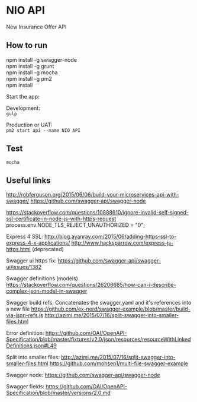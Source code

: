 # NIO API

New Insurance Offer API

## How to run
npm install -g swagger-node  
npm install -g grunt  
npm install -g mocha  
npm install -g pm2  
npm install  

Start the app:  

Development:  
`gulp`

Production or UAT:  
`pm2 start api --name NIO API`    

## Test
`mocha`

## Useful links
http://robferguson.org/2015/06/06/build-your-microservices-api-with-swagger/
https://github.com/swagger-api/swagger-node

https://stackoverflow.com/questions/10888610/ignore-invalid-self-signed-ssl-certificate-in-node-js-with-https-request
process.env.NODE_TLS_REJECT_UNAUTHORIZED = "0";

Express 4 SSL:
http://blog.ayanray.com/2015/06/adding-https-ssl-to-express-4-x-applications/
http://www.hacksparrow.com/express-js-https.html (deprecated)

Swagger ui https fix:
https://github.com/swagger-api/swagger-ui/issues/1382

Swagger definitions (models)
https://stackoverflow.com/questions/26206685/how-can-i-describe-complex-json-model-in-swagger

Swagger build refs. Concatenates the swagger.yaml and it's references into a new file 
https://github.com/ex-nerd/swagger-example/blob/master/build-via-json-refs.js
http://azimi.me/2015/07/16/split-swagger-into-smaller-files.html

Error definition:
https://github.com/OAI/OpenAPI-Specification/blob/master/fixtures/v2.0/json/resources/resourceWithLinkedDefinitions.json#L49

Split into smaller files:
http://azimi.me/2015/07/16/split-swagger-into-smaller-files.html
https://github.com/mohsen1/multi-file-swagger-example

Swagger node:
https://github.com/swagger-api/swagger-node

Swagger fields:
https://github.com/OAI/OpenAPI-Specification/blob/master/versions/2.0.md


